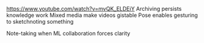 https://www.youtube.com/watch?v=mvQK_ELDEiY
Archiving persists knowledge work
Mixed media make videos gistable
Pose enables gesturing to sketchnoting something

Note-taking when ML collaboration forces clarity